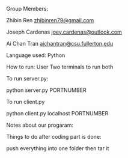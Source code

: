 Group Members:

Zhibin Ren zhibinren79@gmail.com

Joseph Cardenas joey.cardenas@outlook.com

Ai Chan Tran aichantran@csu.fullerton.edu


Language used: Python

How to run:
User Two terminals to run both

To run server.py:

python server.py PORTNUMBER

To run client.py

python client.py localhost PORTNUMBER


Notes about our progaram:

Things to do after coding part is done:

push everything into one folder then tar it



